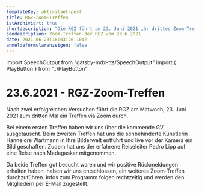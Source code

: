 ```yaml
---
templateKey: aktivitaet-post
title: RGZ-Zoom-Treffen
istArchiviert: true
shortdescription: "Die RGZ führt am 23. Juni 2021 ihr drittes Zoom-Treffen durch. "
seodescription: Zoom-Treffen der RGZ vom 23.6.2021
date: 2021-06-23T18:03:26.104Z
anmeldeformularanzeigen: false
---
```

import SpeechOutput from "gatsby-mdx-tts/SpeechOutput"
import { PlayButton } from "../PlayButton"

<SpeechOutput id="aktivitaet-zoom-treffen-2021-06-23" customPlayButton={PlayButton}>

# 23.6.2021 - RGZ-Zoom-Treffen

Nach zwei erfolgreichen Versuchen führt die RGZ am Mittwoch, 23. Juni 2021 zum dritten Mal ein Treffen via Zoom durch.  
  
Bei einem ersten Treffen haben wir uns über die kommende GV ausgetauscht. Beim zweiten Treffen hat uns die sehbehinderte Künstlerin Hannelore Wartmann in Ihre Bilderwelt entführt und live vor der Kamera ein Bild geschaffen. Zudem hat uns der erfahrene Reiseleiter Pedro Lipp auf eine Reise nach Madagaskar mitgenommen.  

Da beide Treffen gut besucht waren und wir positive Rückmeldungen erhalten haben, haben wir uns entschlossen, ein weiteres Zoom-Treffen durchzuführen. Infos zum Programm folgen rechtzeitig und werden den Mitgliedern per E-Mail zugestellt.

</SpeechOutput>